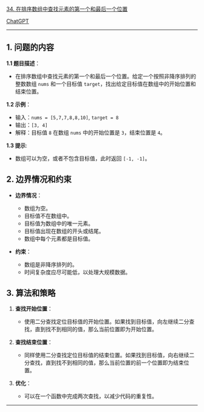 [34. 在排序数组中查找元素的第一个和最后一个位置](https://leetcode.cn/problems/find-first-and-last-position-of-element-in-sorted-array)

[ChatGPT](https://chat.openai.com/share/efceeb62-9137-45ee-99fe-25a17d75c944)

---

## 1. 问题的内容
**1.1 题目描述**：
- 在排序数组中查找元素的第一个和最后一个位置。给定一个按照非降序排列的整数数组 `nums` 和一个目标值 `target`，找出给定目标值在数组中的开始位置和结束位置。

**1.2 示例**：
- 输入：`nums = [5,7,7,8,8,10]`, `target = 8`
- 输出：`[3, 4]`
- 解释：目标值 `8` 在数组 `nums` 中的开始位置是 `3`，结束位置是 `4`。

**1.3 提示**:
- 数组可以为空，或者不包含目标值，此时返回 `[-1, -1]`。

## 2. 边界情况和约束

- **边界情况**：
  - 数组为空。
  - 目标值不在数组中。
  - 目标值为数组中的唯一元素。
  - 目标值出现在数组的开头或结尾。
  - 数组中每个元素都是目标值。

- **约束**：
  - 数组是非降序排列的。
  - 时间复杂度应尽可能低，以处理大规模数据。


## 3. 算法和策略

1. **查找开始位置**：
   - 使用二分查找定位目标值的开始位置。如果找到目标值，向左继续二分查找，直到找不到相同的值，那么当前位置即为开始位置。

2. **查找结束位置**：
   - 同样使用二分查找定位目标值的结束位置。如果找到目标值，向右继续二分查找，直到找不到相同的值，那么当前位置的前一个位置即为结束位置。

3. **优化**：
   - 可以在一个函数中完成两次查找，以减少代码的重复性。

---

